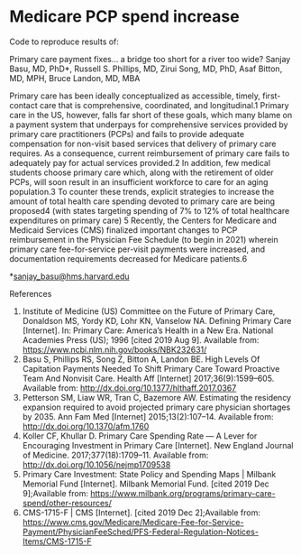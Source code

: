 # Medicare PCP spend increase

Code to reproduce results of:

Primary care payment fixes... a bridge too short for a river too wide?
Sanjay Basu, MD, PhD*, Russell S. Phillips, MD, Zirui Song, MD, PhD, Asaf Bitton, MD, MPH, Bruce Landon, MD, MBA

Primary care has been ideally conceptualized as accessible, timely, first-contact care that is comprehensive, coordinated, and longitudinal.1 Primary care in the US, however, falls far short of these goals, which many blame on a payment system that underpays for comprehensive services provided by primary care practitioners (PCPs) and fails to provide adequate compensation for non-visit based services that delivery of primary care requires. As a consequence, current reimbursement of primary care fails to adequately pay for actual services provided.2 In addition, few medical students choose primary care which, along with the retirement of older PCPs, will soon result in an insufficient workforce to care for an aging population.3 To counter these trends, explicit strategies to increase the amount of total health care spending devoted to primary care are being proposed4 (with states targeting spending of 7% to 12% of total healthcare expenditures on primary care) 5 Recently, the Centers for Medicare and Medicaid Services (CMS) finalized important changes to PCP reimbursement in the Physician Fee Schedule (to begin in 2021) wherein primary care fee-for-service per-visit payments were increased, and documentation requirements decreased for Medicare patients.6 

  
  
*sanjay_basu@hms.harvard.edu


References

1. 	Institute of Medicine (US) Committee on the Future of Primary Care, Donaldson MS, Yordy KD, Lohr KN, Vanselow NA. Defining Primary Care [Internet]. In: Primary Care: America’s Health in a New Era. National Academies Press (US); 1996 [cited 2019 Aug 9]. Available from: https://www.ncbi.nlm.nih.gov/books/NBK232631/
2. 	Basu S, Phillips RS, Song Z, Bitton A, Landon BE. High Levels Of Capitation Payments Needed To Shift Primary Care Toward Proactive Team And Nonvisit Care. Health Aff [Internet] 2017;36(9):1599–605. Available from: http://dx.doi.org/10.1377/hlthaff.2017.0367
3. 	Petterson SM, Liaw WR, Tran C, Bazemore AW. Estimating the residency expansion required to avoid projected primary care physician shortages by 2035. Ann Fam Med [Internet] 2015;13(2):107–14. Available from: http://dx.doi.org/10.1370/afm.1760
4. 	Koller CF, Khullar D. Primary Care Spending Rate — A Lever for Encouraging Investment in Primary Care [Internet]. New England Journal of Medicine. 2017;377(18):1709–11. Available from: http://dx.doi.org/10.1056/nejmp1709538
5. 	Primary Care Investment: State Policy and Spending Maps | Milbank Memorial Fund [Internet]. Milbank Memorial Fund. [cited 2019 Dec 9];Available from: https://www.milbank.org/programs/primary-care-spend/other-resources/
6. 	CMS-1715-F | CMS [Internet]. [cited 2019 Dec 2];Available from: https://www.cms.gov/Medicare/Medicare-Fee-for-Service-Payment/PhysicianFeeSched/PFS-Federal-Regulation-Notices-Items/CMS-1715-F
